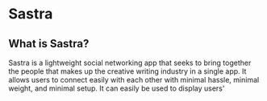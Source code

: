 Sastra
======

What is Sastra?
---------------
Sastra is a lightweight social networking app that seeks to
bring together the people that makes up the creative writing industry in a single app. It allows users to connect easily with each other with minimal hassle, minimal weight, and minimal setup. It can easily be used to display users'
